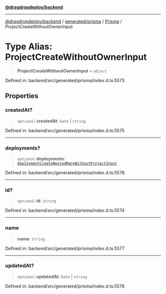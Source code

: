 [**@dragdropdeploy/backend**](../../../../../README.md)

***

[@dragdropdeploy/backend](../../../../../README.md) / [generated/prisma](../../../README.md) / [Prisma](../README.md) / ProjectCreateWithoutOwnerInput

# Type Alias: ProjectCreateWithoutOwnerInput

> **ProjectCreateWithoutOwnerInput** = `object`

Defined in: backend/src/generated/prisma/index.d.ts:5573

## Properties

### createdAt?

> `optional` **createdAt**: `Date` \| `string`

Defined in: backend/src/generated/prisma/index.d.ts:5575

***

### deployments?

> `optional` **deployments**: [`DeploymentCreateNestedManyWithoutProjectInput`](DeploymentCreateNestedManyWithoutProjectInput.md)

Defined in: backend/src/generated/prisma/index.d.ts:5578

***

### id?

> `optional` **id**: `string`

Defined in: backend/src/generated/prisma/index.d.ts:5574

***

### name

> **name**: `string`

Defined in: backend/src/generated/prisma/index.d.ts:5577

***

### updatedAt?

> `optional` **updatedAt**: `Date` \| `string`

Defined in: backend/src/generated/prisma/index.d.ts:5576
